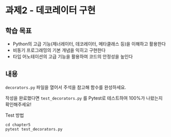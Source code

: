 # 과제2 - 데코레이터 구현

## 학습 목표

- Python의 고급 기능(제너레이터, 데코레이터, 메타클래스 등)을 이해하고 활용한다
- 비동기 프로그래밍의 기본 개념을 익히고 구현한다
- 타입 어노테이션의 고급 기능을 활용하여 코드의 안정성을 높인다

## 내용

`decorators.py` 파일을 열어서 주석을 참고해 함수를 완성하세요.

작성을 완료했다면 `test_decorators.py` 를 Pytest로 테스트하여 100%가 나왔는지 확인해주세요!

Test 방법

```shell
cd chapter5
pytest test_decorators.py
```
